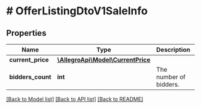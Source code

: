 # # OfferListingDtoV1SaleInfo

## Properties

Name | Type | Description | Notes
------------ | ------------- | ------------- | -------------
**current_price** | [**\AllegroApi\Model\CurrentPrice**](CurrentPrice.md) |  | [optional]
**bidders_count** | **int** | The number of bidders. | [optional]

[[Back to Model list]](../../README.md#models) [[Back to API list]](../../README.md#endpoints) [[Back to README]](../../README.md)
